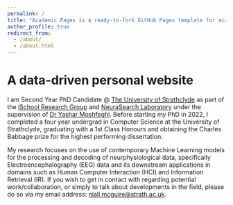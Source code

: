 ```yaml
---
permalink: /
title: "Academic Pages is a ready-to-fork GitHub Pages template for academic personal websites"
author_profile: true
redirect_from: 
  - /about/
  - /about.html
---
```


A data-driven personal website
======
I am Second Year PhD Candidate @ <a href='https://www.strath.ac.uk/'>The University of Strathclyde</a> as part of the 
<a href='https://www.strath.ac.uk/research/subjects/computerinformationscience/strathclydeischoolresearchgroup/'>iSchool Research Group</a> and <a href='https://strathprints.strath.ac.uk/79762/1/Moshfeghi_DESIRE_2021_NeuraSearch_neuroscience_and_information_retrieval.pdf'>NeuraSearch Laboratory</a>
under the supervision of <a href='https://scholar.google.co.uk/citations?user=BaFcnWIAAAAJ&hl=en'>Dr Yashar Moshfeghi</a>. Before starting my PhD in 2022, I completed a four year undergrad in Computer Science 
at the University of Strathclyde, graduating with a 1st Class Honours and obtaining the Charles Babbage prize for the highest performing dissertation.


My research focuses on the use of contemporary Machine Learning models for the processing and decoding of neurphysiological data, specifically Electroencephalography (EEG) data and its downstream applications 
in domains such as Human Computer Interaction (HCI) and Information Retrieval (IR). If you wish to get in contact with regarding potential work/collaboration, or simply to talk about
developments in the field, please do so via my email address: niall.mcguire@strath.ac.uk.